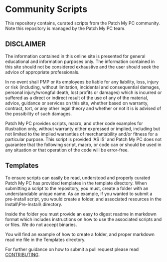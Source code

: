 # Community Scripts

This repository contains, curated scripts from the Patch My PC community. Note this repository is managed by the Patch My PC team.

## DISCLAIMER

The information contained in this online site is presented for general educational and information purposes only. The information contained in this site should not be considered exhaustive and the user should seek the advice of appropriate professionals.

In no event shall PMP or its employees be liable for any liability, loss, injury or risk (including, without limitation, incidental and consequential damages, personal injury/wrongful death, lost profits or damages) which is incurred or suffered as a direct or indirect result of the use of any of the material, advice, guidance or services on this site, whether based on warranty, contract, tort, or any other legal theory and whether or not it is is advised of the possibility of such damages.

Patch My PC provides scripts, macro, and other code examples for illustration only, without warranty either expressed or implied, including but not limited to the implied warranties of merchantability and/or fitness for a particular purpose. This script is provided 'AS IS' and Patch My PC does not guarantee that the following script, macro, or code can or should be used in any situation or that operation of the code will be error-free.

## Templates

To ensure scripts can easily be read, understood and properly curated Patch My PC has provided templates in the template directory. When submitting a script to the repository, you must, create a folder with an understandable unique name. As an example, if you wanted to submit a pre-install script, you would create a folder, and associated resources in the Install\Pre-Install\ directory.

Inside the folder you must provide an easy to digest readme in markdown format which includes instructions on how to use the associated scripts and or files. We do not accept binaries.

You will find an example of how to create a folder, and proper markdown read me file in the Templates directory.

For further guidance on how to submit a pull request please read [CONTRIBUTING](https://github.com/TheStagingTest/KBs/blob/main/CONTRIBUTING.MD).
